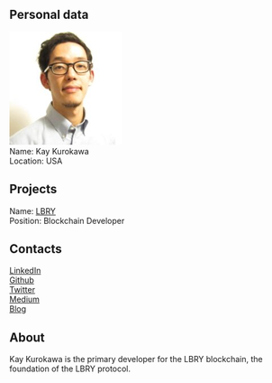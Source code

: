 ## Personal data
![ photo](photo/kay-kurokawa.jpg)  
Name: Kay Kurokawa  
Location: USA  
## Projects 
Name: [LBRY](../projects/lbry.md)  
Position: Blockchain Developer
## Contacts
[LinkedIn](https://www.linkedin.com/in/umpei-kay-kurokawa-b96a3a10/)   
[Github](https://github.com/kaykurokawa)  
[Twitter](https://twitter.com/kaykurokawa)  
[Medium](https://medium.com/@kaykurokawa)  
[Blog](http://kaykurokawa.blogspot.com)
## About
Kay Kurokawa is the primary developer for the LBRY blockchain, the foundation of the LBRY protocol.
